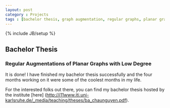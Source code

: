 ```yaml
---
layout: post
category : Projects
tags : [bachelor thesis, graph augmentation, regular graphs, planar graphs]
---
```

{% include JB/setup %}


## Bachelor Thesis
### Regular Augmentations of Planar Graphs with Low Degree
It is done! I have finished my bachelor thesis successfully and the four months working on it were some of the coolest months in my life.

For the interested folks out there, you can find my bachelor thesis hosted by the institute [here] (http://i11www.iti.uni-karlsruhe.de/_media/teaching/theses/ba_chaunguyen.pdf). 